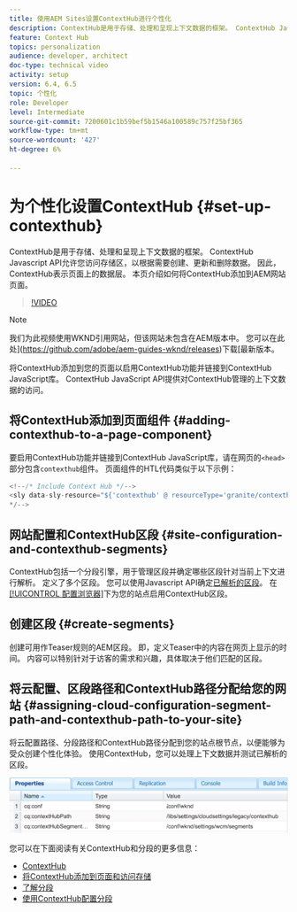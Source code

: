 ```yaml
---
title: 使用AEM Sites设置ContextHub进行个性化
description: ContextHub是用于存储、处理和呈现上下文数据的框架。 ContextHub Javascript API允许您访问存储区，以根据需要创建、更新和删除数据。 因此， ContextHub表示页面上的数据层。 本页介绍如何将ContextHub添加到AEM网站页面。
feature: Context Hub
topics: personalization
audience: developer, architect
doc-type: technical video
activity: setup
version: 6.4, 6.5
topic: 个性化
role: Developer
level: Intermediate
source-git-commit: 7200601c1b59bef5b1546a100589c757f25bf365
workflow-type: tm+mt
source-wordcount: '427'
ht-degree: 6%

---
```



# 为个性化设置ContextHub {#set-up-contexthub}

ContextHub是用于存储、处理和呈现上下文数据的框架。 ContextHub Javascript API允许您访问存储区，以根据需要创建、更新和删除数据。 因此， ContextHub表示页面上的数据层。 本页介绍如何将ContextHub添加到AEM网站页面。

>[!VIDEO](https://video.tv.adobe.com/v/23765/?quality=9&learn=on)

>[!NOTE]
>
>我们为此视频使用WKND引用网站，但该网站未包含在AEM版本中。 您可以在此处](https://github.com/adobe/aem-guides-wknd/releases)下载[最新版本。

将ContextHub添加到您的页面以启用ContextHub功能并链接到ContextHub JavaScript库。 ContextHub JavaScript API提供对ContextHub管理的上下文数据的访问。

## 将ContextHub添加到页面组件 {#adding-contexthub-to-a-page-component}

要启用ContextHub功能并链接到ContextHub JavaScript库，请在网页的`<head>`部分包含`contexthub`组件。 页面组件的HTL代码类似于以下示例：

```java
<!--/* Include Context Hub */-->
<sly data-sly-resource="${'contexthub' @ resourceType='granite/contexthub/components/contexthub'}"/>
*/-->
```

## 网站配置和ContextHub区段 {#site-configuration-and-contexthub-segments}

ContextHub包括一个分段引擎，用于管理区段并确定哪些区段针对当前上下文进行解析。 定义了多个区段。 您可以使用Javascript API确定[已解析的区段](https://helpx.adobe.com/experience-manager/6-5/sites/developing/using/ch-adding.html#DeterminingResolvedContextHubSegments)。 在[[!UICONTROL 配置浏览器]](https://experienceleague.adobe.com/docs/experience-manager-cloud-service/implementing/developing/configurations.html)下为您的站点启用ContextHub区段。

## 创建区段 {#create-segments}

创建可用作Teaser规则的AEM区段。 即，定义Teaser中的内容在网页上显示的时间。 内容可以特别针对于访客的需求和兴趣，具体取决于他们匹配的区段。

## 将云配置、区段路径和ContextHub路径分配给您的网站 {#assigning-cloud-configuration-segment-path-and-contexthub-path-to-your-site}

将云配置路径、分段路径和ContextHub路径分配到您的站点根节点，以便能够为受众创建个性化体验。 使用ContextHub，您可以处理上下文数据并测试已解析的区段。

![CRXDE Lite](assets/crx-de-properties.png)

您可以在下面阅读有关ContextHub和分段的更多信息：

* [ContextHub](https://helpx.adobe.com/experience-manager/6-5/sites/developing/using/contexthub.html)
* [将ContextHub添加到页面和访问存储](https://helpx.adobe.com/experience-manager/6-5/sites/developing/using/ch-adding.html)
* [了解分段](https://helpx.adobe.com/experience-manager/6-5/sites/classic-ui-authoring/using/classic-personalization-campaigns-segmentation.html)
* [使用ContextHub配置分段](https://helpx.adobe.com/experience-manager/6-5/sites/administering/using/segmentation.html)
